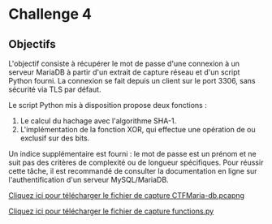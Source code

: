 # Challenge 4

## Objectifs

L'objectif consiste à récupérer le mot de passe d'une connexion à un serveur MariaDB à partir d'un extrait de capture réseau et d'un script Python fourni. La connexion se fait depuis un client sur le port 3306, sans sécurité via TLS par défaut.

Le script Python mis à disposition propose deux fonctions :

1. Le calcul du hachage avec l'algorithme SHA-1.
2. L'implémentation de la fonction XOR, qui effectue une opération de ou exclusif sur des bits.

Un indice supplémentaire est fourni : le mot de passe est un prénom et ne suit pas des critères de complexité ou de longueur spécifiques. Pour réussir cette tâche, il est recommandé de consulter la documentation en ligne sur l'authentification d'un serveur MySQL/MariaDB.

[Cliquez ici pour télécharger le fichier de capture CTFMaria-db.pcapng](medias/challenge4/CTFMaria-db.pcapng)

[Cliquez ici pour télécharger le fichier de capture functions.py](medias/challenge4/functions.py)




